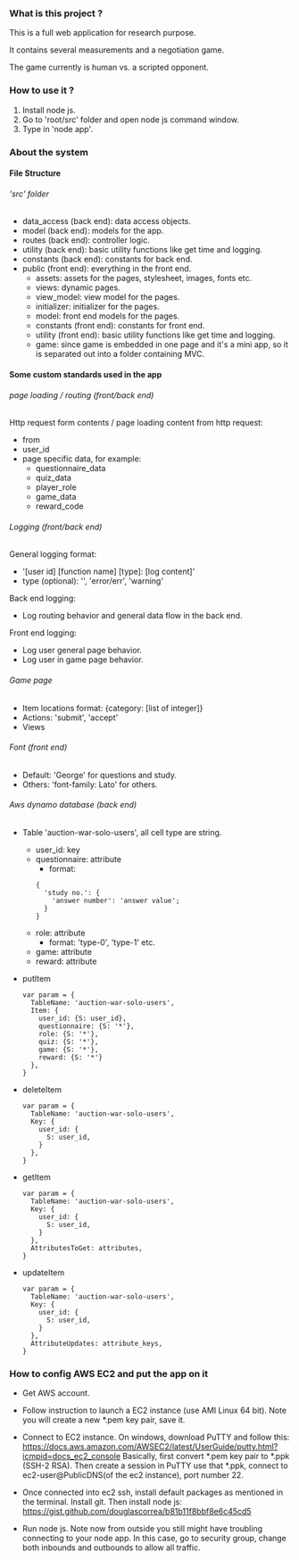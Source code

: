 ### What is this project ?
This is a full web application for research purpose.

It contains several measurements and a negotiation game.

The game currently is human vs. a scripted opponent.

### How to use it ?
1. Install node js.
2. Go to 'root/src' folder and open node js command window.
3. Type in 'node app'.


### About the system
#### File Structure
###### 'src' folder
* data_access (back end): data access objects.
* model (back end): models for the app.
* routes (back end): controller logic.
* utility (back end): basic utility functions like get time and logging.
* constants (back end): constants for back end.
* public (front end): everything in the front end.
  * assets: assets for the pages, stylesheet, images, fonts etc.
  * views: dynamic pages.
  * view_model: view model for the pages.
  * initializer: initializer for the pages.
  * model: front end models for the pages.
  * constants (front end): constants for front end.
  * utility (front end): basic utility functions like get time and logging.
  * game: since game is embedded in one page and it's a mini app, so it is
      separated out into a folder containing MVC.

#### Some custom standards used in the app
###### page loading / routing (front/back end)
Http request form contents / page loading content from http request:
  * from
  * user_id
  * page specific data, for example:
    * questionnaire_data
    * quiz_data
    * player_role
    * game_data
    * reward_code

###### Logging (front/back end)
General logging format:
- '[user id] [function name] [type]: [log content]'
- type (optional): '', 'error/err', 'warning'

Back end logging:
- Log routing behavior and general data flow in the back end.

Front end logging:
- Log user general page behavior.
- Log user in game page behavior.

###### Game page
- Item locations format: {category: [list of integer]}
- Actions: 'submit', 'accept'
- Views

###### Font (front end)
- Default: 'George' for questions and study.
- Others: 'font-family: Lato' for others.

###### Aws dynamo database (back end)
* Table 'auction-war-solo-users', all cell type are string.
  * user_id: key
  * questionnaire: attribute
    * format:
    ```
    {
      'study no.': {
        'answer number': 'answer value';
      }
    }
    ```
  * role: attribute
    * format: 'type-0', 'type-1' etc.
  * game: attribute
  * reward: attribute

* putItem
    ```
    var param = {
      TableName: 'auction-war-solo-users',
      Item: {
        user_id: {S: user_id},
        questionnaire: {S: '*'},
        role: {S: '*'},
        quiz: {S: '*'},
        game: {S: '*'},
        reward: {S: '*'}
      },
    }
    ```

* deleteItem
    ```
    var param = {
      TableName: 'auction-war-solo-users',
      Key: {
        user_id: {
          S: user_id,
        }
      },
    }
    ```

* getItem
    ```
    var param = {
      TableName: 'auction-war-solo-users',
      Key: {
        user_id: {
          S: user_id,
        }
      },
      AttributesToGet: attributes,
    }
    ```

* updateItem
    ```
    var param = {
      TableName: 'auction-war-solo-users',
      Key: {
        user_id: {
          S: user_id,
        }
      },
      AttributeUpdates: attribute_keys,
    }
    ```

### How to config AWS EC2 and put the app on it
* Get AWS account.

* Follow instruction to launch a EC2 instance (use AMI Linux 64 bit). Note you will create a new *.pem key pair, save it.

* Connect to EC2 instance. On windows, download PuTTY and follow this:
https://docs.aws.amazon.com/AWSEC2/latest/UserGuide/putty.html?icmpid=docs_ec2_console
Basically, first convert *.pem key pair to *.ppk (SSH-2 RSA). Then create a session in PuTTY use that *.ppk, connect to ec2-user@PublicDNS(of the ec2 instance), port number 22.

* Once connected into ec2 ssh, install default packages as mentioned in the terminal. Install git. Then install node js:
https://gist.github.com/douglascorrea/b81b11f8bbf8e6c45cd5

* Run node js. Note now from outside you still might have troubling connecting to your node app. In this case, go to security group, change both inbounds and outbounds to allow all traffic.
